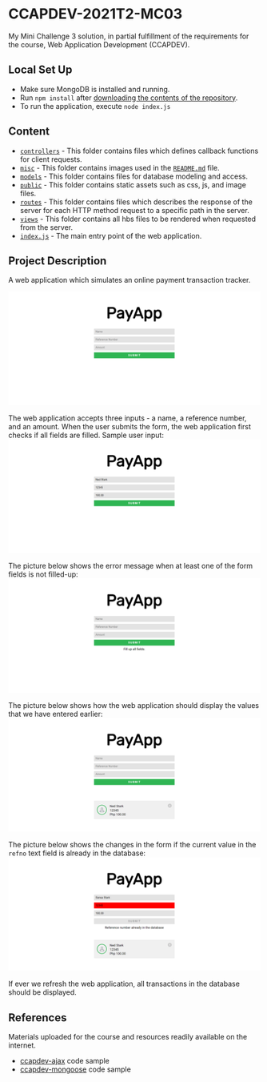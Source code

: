 # CCAPDEV-2021T2-MC03
My Mini Challenge 3 solution, in partial fulfillment of the requirements for the course, Web Application Development (CCAPDEV).

## Local Set Up
- Make sure MongoDB is installed and running.
- Run `npm install` after [downloading the contents of the repository](https://github.com/arvention/ccapdev-2021t2-mc03/archive/refs/heads/main.zip).
- To run the application, execute `node index.js`

## Content
- [`controllers`](controllers) - This folder contains files which defines callback functions for client requests.
- [`misc`](misc) - This folder contains images used in the [`README.md`](README.md) file.
- [`models`](models) - This folder contains files for database modeling and access.
- [`public`](public) - This folder contains static assets such as css, js, and image files.
- [`routes`](routes) - This folder contains files which describes the response of the server for each HTTP method request to a specific path in the server.
- [`views`](views) - This folder contains all hbs files to be rendered when requested from the server.
- [`index.js`](index.js) - The main entry point of the web application.

## Project Description
A web application which simulates an online payment transaction tracker.

![alt text](misc/index.png "Index Page")

The web application accepts three inputs - a name, a reference number, and an amount. When the user submits the form, the web application first checks if all fields are filled. Sample user input:
![alt text](misc/filled-up-form.png "Filled Form")

The picture below shows the error message when at least one of the form fields is not filled-up:
![alt text](misc/no-input.png "No input")

The picture below shows how the web application should display the values that we have entered earlier:
![alt text](misc/displayed-transaction.png "Displayed Transaction")

The picture below shows the changes in the form if the current value in the `refno` text field is already in the database:
![alt text](misc/error.png "Error")

If ever we refresh the web application, all transactions in the database should be displayed.

## References
Materials uploaded for the course and resources readily available on the internet.

* [ccapdev-ajax](https://github.com/arvention/ccapdev-ajax) code sample
* [ccapdev-mongoose](https://github.com/arvention/ccapdev-mongoose) code sample
